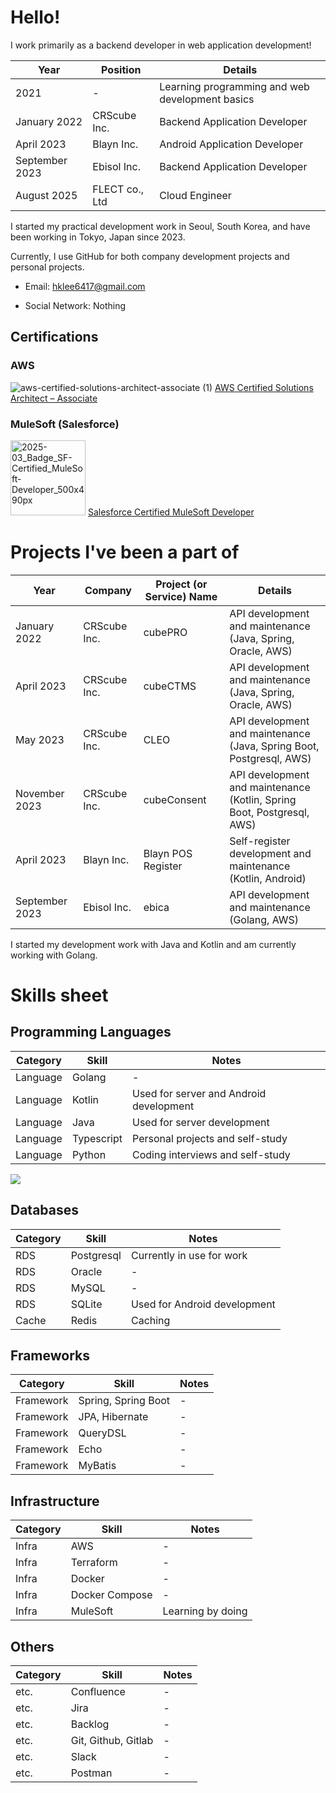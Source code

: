 # Hello!

I work primarily as a backend developer in web application development!

| Year | Position | Details |
| --- | --- | --- |
| 2021 | -   | Learning programming and web development basics |
| January 2022 | CRScube Inc. | Backend Application Developer |
| April 2023 | Blayn Inc. | Android Application Developer |
| September 2023 | Ebisol Inc. | Backend Application Developer |
| August 2025 | FLECT co., Ltd | Cloud Engineer |

I started my practical development work in Seoul, South Korea, and have been working in Tokyo, Japan since 2023.

Currently, I use GitHub for both company development projects and personal projects.

- Email: [hklee6417@gmail.com](mailto:hklee6417@gmail.com)
  
- Social Network: Nothing

## Certifications
### AWS
![aws-certified-solutions-architect-associate (1)](https://github.com/Aivyss/Aivyss/assets/64432366/6e3d507a-cc5d-41c0-ad39-6fde88f4ddbf)
[AWS Certified Solutions Architect – Associate](https://www.credly.com/badges/ae3b7f11-46dc-436a-bafb-200ca11f5919/public_url)


### MuleSoft (Salesforce)
<img width="120" height="120" alt="2025-03_Badge_SF-Certified_MuleSoft-Developer_500x490px" src="https://github.com/user-attachments/assets/01c2c59b-6c81-4375-a3c0-39e195d2635e" /> [Salesforce Certified MuleSoft Developer](https://www.salesforce.com/trailblazer/jfx0eb23jgk7a8ftnr)
  
# Projects I've been a part of

| Year | Company | Project (or Service) Name | Details |
| --- | --- | --- | --- |
| January 2022 | CRScube Inc. | cubePRO | API development and maintenance<br>(Java, Spring, Oracle, AWS) |
| April 2023 | CRScube Inc. | cubeCTMS | API development and maintenance<br>(Java, Spring, Oracle, AWS) |
| May 2023 | CRScube Inc. | CLEO | API development and maintenance<br>(Java, Spring Boot, Postgresql, AWS) |
| November 2023 | CRScube Inc. | cubeConsent | API development and maintenance<br>(Kotlin, Spring Boot, Postgresql, AWS) |
| April 2023 | Blayn Inc. | Blayn POS Register | Self-register development and maintenance<br>(Kotlin, Android) |
| September 2023 | Ebisol Inc. | ebica | API development and maintenance<br>(Golang, AWS) |

I started my development work with Java and Kotlin and am currently working with Golang.

# Skills sheet

## Programming Languages

| Category | Skill | Notes |
| --- | --- | --- |
| Language | Golang | - |
| Language | Kotlin | Used for server and Android development |
| Language | Java | Used for server development |
| Language | Typescript | Personal projects and self-study |
| Language | Python | Coding interviews and self-study |

<img src="https://github-readme-stats.vercel.app/api/top-langs/?username=Aivyss&exclude_repo=Seoul_air_quality_prediction,CodingTest-Node,practice2-of-React,practice1_of_react,react_practice_movie_app,CanVus" />

## Databases

| Category | Skill | Notes |
| --- | --- | --- |
| RDS | Postgresql | Currently in use for work |
| RDS | Oracle | -   |
| RDS | MySQL | -   |
| RDS | SQLite | Used for Android development |
| Cache | Redis | Caching |

## Frameworks

| Category | Skill | Notes |
| --- | --- | --- |
| Framework | Spring, Spring Boot | -   |
| Framework | JPA, Hibernate | -   |
| Framework | QueryDSL | -   |
| Framework | Echo | -   |
| Framework | MyBatis | -   |

## Infrastructure

| Category | Skill | Notes |
| --- | --- | --- |
| Infra | AWS | -   |
| Infra | Terraform | - |
| Infra | Docker | -   |
| Infra | Docker Compose | - |
| Infra | MuleSoft | Learning by doing |

## Others

| Category | Skill | Notes |
| --- | --- | --- |
| etc. | Confluence | -   |
| etc. | Jira | -   |
| etc. | Backlog | -   |
| etc. | Git, Github, Gitlab | -   |
| etc. | Slack | -   |
| etc. | Postman | -   |
